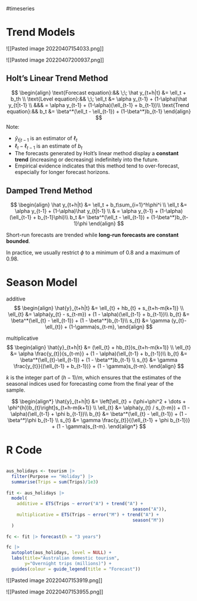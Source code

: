 #timeseries 

# Trend Models




![[Pasted image 20220407154033.png]]


![[Pasted image 20220407200937.png]]



## Holt’s Linear Trend Method

$$
\begin{align}
\text{Forecast equation}:&& \;\; \hat y_{t+h|t} &= \ell_t + b_th \\
\text{Level equation}:&& \;\; \ell_t &= \alpha y_{t-1} + (1-\alpha)\hat y_{t|t-1} \\
&&& = \alpha y_{t-1} + (1-\alpha)(\ell_{t-1} + b_{t-1})\\
\text{Trend equation}:&& b_t &= \beta^*(\ell_t - \ell_{t-1}) + (1-\beta^*)b_{t-1}
\end{align}
$$
Note:
- $\hat y_{t|t-1}$ is an estimator of $\ell_t$
- $\ell_t - \ell_{t-1}$ is an estimate of $b_t$ 
- The forecasts generated by Holt’s linear method display a **constant trend** (increasing or decreasing) indefinitely into the future.
- Empirical evidence indicates that this method tend to over-forecast, especially for longer forecast horizons.

## Damped Trend Method

$$
\begin{align}
 \hat y_{t+h|t} &= \ell_t + b_t\sum_{i=1}^h\phi^i \\
 \ell_t &= \alpha y_{t-1} + (1-\alpha)\hat y_{t|t-1} \\
& = \alpha y_{t-1} + (1-\alpha)(\ell_{t-1} + b_{t-1}\phi)\\
 b_t &= \beta^*(\ell_t - \ell_{t-1}) + (1-\beta^*)b_{t-1}\phi
\end{align}
$$

Short-run forecasts are trended while **long-run forecasts are constant bounded**.

In practice, we usually restrict $\phi$ to a minimum of $0.8$ and a maximum of $0.98$.


# Season Model
additive
$$
\begin{align}
  \hat{y}_{t+h|t} &= \ell_{t} + hb_{t} + s_{t+h-m(k+1)} \\
  \ell_{t} &= \alpha(y_{t} - s_{t-m}) + (1 - \alpha)(\ell_{t-1} + b_{t-1})\\
  b_{t} &= \beta^*(\ell_{t} - \ell_{t-1}) + (1 - \beta^*)b_{t-1}\\
  s_{t} &= \gamma (y_{t}-\ell_{t}) + (1-\gamma)s_{t-m},
\end{align}
$$
 
 multiplicative
$$
\begin{align}
  \hat{y}_{t+h|t} &= (\ell_{t} + hb_{t})s_{t+h-m(k+1)} \\
  \ell_{t} &= \alpha \frac{y_{t}}{s_{t-m}} + (1 - \alpha)(\ell_{t-1} + b_{t-1})\\
  b_{t} &= \beta^*(\ell_{t}-\ell_{t-1}) + (1 - \beta^*)b_{t-1}                \\
  s_{t} &= \gamma \frac{y_{t}}{(\ell_{t-1} + b_{t-1})} + (1 - \gamma)s_{t-m}.
\end{align}
$$
 
 $k$ is the integer part of $(h−1)/m$, which ensures that the estimates of the seasonal indices used for forecasting come from the final year of the sample.

$$
\begin{align*}
  \hat{y}_{t+h|t} &= \left[\ell_{t} + (\phi+\phi^2 + \dots + \phi^{h})b_{t}\right]s_{t+h-m(k+1)} \\
  \ell_{t} &= \alpha(y_{t} / s_{t-m}) + (1 - \alpha)(\ell_{t-1} + \phi b_{t-1})\\
  b_{t} &= \beta^*(\ell_{t} - \ell_{t-1}) + (1 - \beta^*)\phi b_{t-1}             \\
  s_{t} &= \gamma \frac{y_{t}}{(\ell_{t-1} + \phi b_{t-1})} + (1 - \gamma)s_{t-m}.
\end{align*}
$$


# R Code

```r

aus_holidays <- tourism |>
  filter(Purpose == "Holiday") |>
  summarise(Trips = sum(Trips)/1e3)
  
fit <- aus_holidays |>
  model(
    additive = ETS(Trips ~ error("A") + trend("A") +
                                                season("A")),
    multiplicative = ETS(Trips ~ error("M") + trend("A") +
                                                season("M"))
  )
  
fc <- fit |> forecast(h = "3 years")

fc |>
  autoplot(aus_holidays, level = NULL) +
  labs(title="Australian domestic tourism",
       y="Overnight trips (millions)") +
  guides(colour = guide_legend(title = "Forecast"))

```


![[Pasted image 20220407153919.png]]


![[Pasted image 20220407153955.png]]


